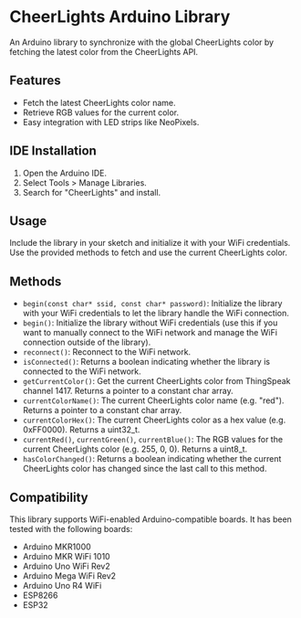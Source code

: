 # CheerLights Arduino Library

An Arduino library to synchronize with the global CheerLights color by fetching the latest color from the CheerLights API.

## Features

- Fetch the latest CheerLights color name.
- Retrieve RGB values for the current color.
- Easy integration with LED strips like NeoPixels.

## IDE Installation

1. Open the Arduino IDE.
2. Select Tools > Manage Libraries.
3. Search for "CheerLights" and install.

## Usage

Include the library in your sketch and initialize it with your WiFi credentials. Use the provided methods to fetch and use the current CheerLights color.

## Methods

- `begin(const char* ssid, const char* password)`: Initialize the library with your WiFi credentials to let the library handle the WiFi connection.
- `begin()`: Initialize the library without WiFi credentials (use this if you want to manually connect to the WiFi network and manage the WiFi connection outside of the library).
- `reconnect()`: Reconnect to the WiFi network.
- `isConnected()`: Returns a boolean indicating whether the library is connected to the WiFi network.
- `getCurrentColor()`: Get the current CheerLights color from ThingSpeak channel 1417. Returns a pointer to a constant char array.
- `currentColorName()`: The current CheerLights color name (e.g. "red"). Returns a pointer to a constant char array.
- `currentColorHex()`: The current CheerLights color as a hex value (e.g. 0xFF0000). Returns a uint32_t.
- `currentRed()`, `currentGreen()`, `currentBlue()`: The RGB values for the current CheerLights color (e.g. 255, 0, 0). Returns a uint8_t.
- `hasColorChanged()`: Returns a boolean indicating whether the current CheerLights color has changed since the last call to this method.

## Compatibility

This library supports WiFi-enabled Arduino-compatible boards. It has been tested with the following boards:

- Arduino MKR1000
- Arduino MKR WiFi 1010
- Arduino Uno WiFi Rev2
- Arduino Mega WiFi Rev2
- Arduino Uno R4 WiFi
- ESP8266
- ESP32